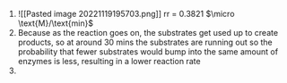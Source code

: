 1. ![[Pasted image 20221119195703.png]]
   rr = 0.3821 $\micro \text{M}/\text{min}$ 
2. Because as the reaction goes on, the substrates get used up to create products, so at around 30 mins the substrates are running out so the probability that fewer substrates would bump into the same amount of enzymes is less, resulting in a lower reaction rate
3. 